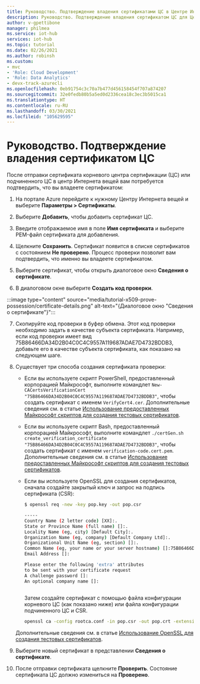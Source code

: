 ```yaml
---
title: Руководство. Подтверждение владения сертификатами ЦС в Центре Интернета вещей Azure | Документация Майкрософт
description: Руководство. Подтверждение владения сертификатом ЦС для Центра Интернета вещей Azure
author: v-gpettibone
manager: philmea
ms.service: iot-hub
services: iot-hub
ms.topic: tutorial
ms.date: 02/26/2021
ms.author: robinsh
ms.custom:
- mvc
- 'Role: Cloud Development'
- 'Role: Data Analytics'
- devx-track-azurecli
ms.openlocfilehash: 0eb91754c3c70a7b477d456158454f707a874207
ms.sourcegitcommit: 32e0fedb80b5a5ed0d2336cea18c3ec3b5015ca1
ms.translationtype: HT
ms.contentlocale: ru-RU
ms.lasthandoff: 03/30/2021
ms.locfileid: "105629595"
---
```

# <a name="tutorial-proving-possession-of-a-ca-certificate"></a>Руководство. Подтверждение владения сертификатом ЦС

После отправки сертификата корневого центра сертификации (ЦС) или подчиненного ЦС в центр Интернета вещей вам потребуется подтвердить, что вы владеете сертификатом:

1. На портале Azure перейдите к нужному Центру Интернета вещей и выберите **Параметры > Сертификаты**.

2. Выберите **Добавить**, чтобы добавить сертификат ЦС.

3. Введите отображаемое имя в поле **Имя сертификата** и выберите PEM-файл сертификата для добавления.

4. Щелкните **Сохранить**. Сертификат появится в списке сертификатов с состоянием **Не проверено**. Процесс проверки позволит вам подтвердить, что именно вы владеете сертификатом.

5. Выберите сертификат, чтобы открыть диалоговое окно **Сведения о сертификате**.

6. В диалоговом окне выберите **Создать код проверки**.

  :::image type="content" source="media/tutorial-x509-prove-possession/certificate-details.png" alt-text="{Диалоговое окно &quot;Сведения о сертификате&quot;}":::

7. Скопируйте код проверки в буфер обмена. Этот код проверки необходимо задать в качестве субъекта сертификата. Например, если код проверки имеет вид 75B86466DA34D2B04C0C4C9557A119687ADAE7D4732BDDB3, добавьте его в качестве субъекта сертификата, как показано на следующем шаге.

8. Существует три способа создания сертификата проверки:

    * Если вы используете скрипт PowerShell, предоставленный корпорацией Майкрософт, выполните командлет `New-CACertsVerificationCert "75B86466DA34D2B04C0C4C9557A119687ADAE7D4732BDDB3"`, чтобы создать сертификат с именем `VerifyCert4.cer`. Дополнительные сведения см. в статье [Использование предоставленных Майкрософт скриптов для создания тестовых сертификатов](tutorial-x509-scripts.md).

    * Если вы используете скрипт Bash, предоставленный корпорацией Майкрософт, выполните командлет `./certGen.sh create_verification_certificate "75B86466DA34D2B04C0C4C9557A119687ADAE7D4732BDDB3"`, чтобы создать сертификат с именем `verification-code.cert.pem`. Дополнительные сведения см. в статье [Использование предоставленных Майкрософт скриптов для создания тестовых сертификатов](tutorial-x509-scripts.md).

    * Если вы используете OpenSSL для создания сертификатов, сначала создайте закрытый ключ и запрос на подпись сертификата (CSR):

      ```bash
      $ openssl req -new -key pop.key -out pop.csr

      -----
      Country Name (2 letter code) [XX]:.
      State or Province Name (full name) []:.
      Locality Name (eg, city) [Default City]:.
      Organization Name (eg, company) [Default Company Ltd]:.
      Organizational Unit Name (eg, section) []:.
      Common Name (eg, your name or your server hostname) []:75B86466DA34D2B04C0C4C9557A119687ADAE7D4732BDDB3
      Email Address []:

      Please enter the following 'extra' attributes
      to be sent with your certificate request
      A challenge password []:
      An optional company name []:
 
      ```

      Затем создайте сертификат с помощью файла конфигурации корневого ЦС (как показано ниже) или файла конфигурации подчиненного ЦС и CSR.

      ```bash
      openssl ca -config rootca.conf -in pop.csr -out pop.crt -extensions client_ext

      ```

    Дополнительные сведения см. в статье [Использование OpenSSL для создания тестовых сертификатов](tutorial-x509-openssl.md).

10. Выберите новый сертификат в представлении **Сведения о сертификате**.

11. После отправки сертификата щелкните **Проверить**. Состояние сертификата ЦС должно измениться на **Проверено**.
